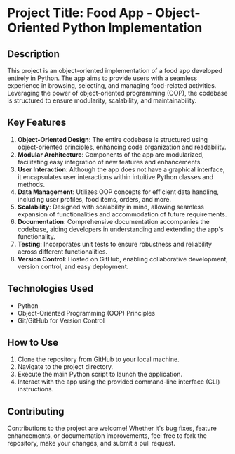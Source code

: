 # Project Title: Food App - Object-Oriented Python Implementation

## Description
This project is an object-oriented implementation of a food app developed entirely in Python. The app aims to provide users with a seamless experience in browsing, selecting, and managing food-related activities. Leveraging the power of object-oriented programming (OOP), the codebase is structured to ensure modularity, scalability, and maintainability.

## Key Features
1. **Object-Oriented Design**: The entire codebase is structured using object-oriented principles, enhancing code organization and readability.
2. **Modular Architecture**: Components of the app are modularized, facilitating easy integration of new features and enhancements.
3. **User Interaction**: Although the app does not have a graphical interface, it encapsulates user interactions within intuitive Python classes and methods.
4. **Data Management**: Utilizes OOP concepts for efficient data handling, including user profiles, food items, orders, and more.
5. **Scalability**: Designed with scalability in mind, allowing seamless expansion of functionalities and accommodation of future requirements.
6. **Documentation**: Comprehensive documentation accompanies the codebase, aiding developers in understanding and extending the app's functionality.
7. **Testing**: Incorporates unit tests to ensure robustness and reliability across different functionalities.
8. **Version Control**: Hosted on GitHub, enabling collaborative development, version control, and easy deployment.

## Technologies Used
- Python
- Object-Oriented Programming (OOP) Principles
- Git/GitHub for Version Control

## How to Use
1. Clone the repository from GitHub to your local machine.
2. Navigate to the project directory.
3. Execute the main Python script to launch the application.
4. Interact with the app using the provided command-line interface (CLI) instructions.

## Contributing
Contributions to the project are welcome! Whether it's bug fixes, feature enhancements, or documentation improvements, feel free to fork the repository, make your changes, and submit a pull request.
